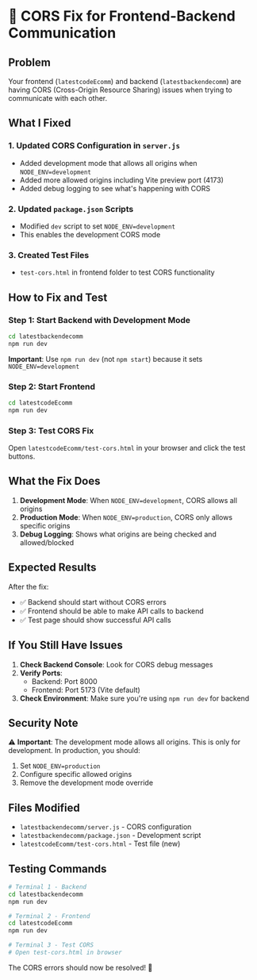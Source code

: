 # 🔧 CORS Fix for Frontend-Backend Communication

## Problem
Your frontend (`latestcodeEcomm`) and backend (`latestbackendecomm`) are having CORS (Cross-Origin Resource Sharing) issues when trying to communicate with each other.

## What I Fixed

### 1. Updated CORS Configuration in `server.js`
- Added development mode that allows all origins when `NODE_ENV=development`
- Added more allowed origins including Vite preview port (4173)
- Added debug logging to see what's happening with CORS

### 2. Updated `package.json` Scripts
- Modified `dev` script to set `NODE_ENV=development`
- This enables the development CORS mode

### 3. Created Test Files
- `test-cors.html` in frontend folder to test CORS functionality

## How to Fix and Test

### Step 1: Start Backend with Development Mode
```bash
cd latestbackendecomm
npm run dev
```

**Important**: Use `npm run dev` (not `npm start`) because it sets `NODE_ENV=development`

### Step 2: Start Frontend
```bash
cd latestcodeEcomm
npm run dev
```

### Step 3: Test CORS Fix
Open `latestcodeEcomm/test-cors.html` in your browser and click the test buttons.

## What the Fix Does

1. **Development Mode**: When `NODE_ENV=development`, CORS allows all origins
2. **Production Mode**: When `NODE_ENV=production`, CORS only allows specific origins
3. **Debug Logging**: Shows what origins are being checked and allowed/blocked

## Expected Results

After the fix:
- ✅ Backend should start without CORS errors
- ✅ Frontend should be able to make API calls to backend
- ✅ Test page should show successful API calls

## If You Still Have Issues

1. **Check Backend Console**: Look for CORS debug messages
2. **Verify Ports**: 
   - Backend: Port 8000
   - Frontend: Port 5173 (Vite default)
3. **Check Environment**: Make sure you're using `npm run dev` for backend

## Security Note

⚠️ **Important**: The development mode allows all origins. This is only for development. In production, you should:
1. Set `NODE_ENV=production`
2. Configure specific allowed origins
3. Remove the development mode override

## Files Modified

- `latestbackendecomm/server.js` - CORS configuration
- `latestbackendecomm/package.json` - Development script
- `latestcodeEcomm/test-cors.html` - Test file (new)

## Testing Commands

```bash
# Terminal 1 - Backend
cd latestbackendecomm
npm run dev

# Terminal 2 - Frontend  
cd latestcodeEcomm
npm run dev

# Terminal 3 - Test CORS
# Open test-cors.html in browser
```

The CORS errors should now be resolved! 🎉
